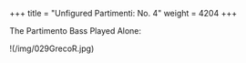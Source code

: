+++
title = "Unfigured Partimenti: No. 4"
weight = 4204
+++

The Partimento Bass Played Alone:

!(/img/029GrecoR.jpg)
